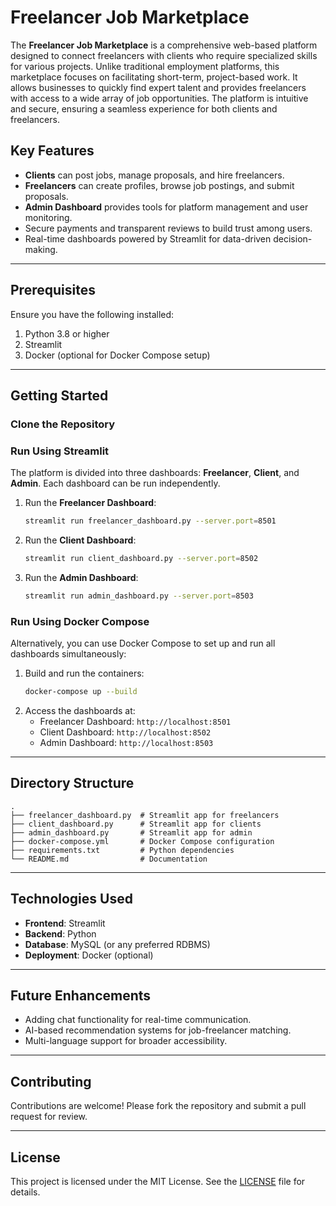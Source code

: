 # Freelancer Job Marketplace

The **Freelancer Job Marketplace** is a comprehensive web-based platform designed to connect freelancers with clients who require specialized skills for various projects. Unlike traditional employment platforms, this marketplace focuses on facilitating short-term, project-based work. It allows businesses to quickly find expert talent and provides freelancers with access to a wide array of job opportunities. The platform is intuitive and secure, ensuring a seamless experience for both clients and freelancers.

## Key Features
- **Clients** can post jobs, manage proposals, and hire freelancers.
- **Freelancers** can create profiles, browse job postings, and submit proposals.
- **Admin Dashboard** provides tools for platform management and user monitoring.
- Secure payments and transparent reviews to build trust among users.
- Real-time dashboards powered by Streamlit for data-driven decision-making.

---

## Prerequisites
Ensure you have the following installed:
1. Python 3.8 or higher
2. Streamlit
3. Docker (optional for Docker Compose setup)

---

## Getting Started

### Clone the Repository

### Run Using Streamlit
The platform is divided into three dashboards: **Freelancer**, **Client**, and **Admin**. Each dashboard can be run independently.

1. Run the **Freelancer Dashboard**:
   ```bash
   streamlit run freelancer_dashboard.py --server.port=8501
   ```
2. Run the **Client Dashboard**:
   ```bash
   streamlit run client_dashboard.py --server.port=8502
   ```
3. Run the **Admin Dashboard**:
   ```bash
   streamlit run admin_dashboard.py --server.port=8503
   ```

### Run Using Docker Compose
Alternatively, you can use Docker Compose to set up and run all dashboards simultaneously:
1. Build and run the containers:
   ```bash
   docker-compose up --build
   ```
2. Access the dashboards at:
   - Freelancer Dashboard: `http://localhost:8501`
   - Client Dashboard: `http://localhost:8502`
   - Admin Dashboard: `http://localhost:8503`

---

## Directory Structure
```plaintext
.
├── freelancer_dashboard.py  # Streamlit app for freelancers
├── client_dashboard.py      # Streamlit app for clients
├── admin_dashboard.py       # Streamlit app for admin
├── docker-compose.yml       # Docker Compose configuration
├── requirements.txt         # Python dependencies
└── README.md                # Documentation
```

---

## Technologies Used
- **Frontend**: Streamlit
- **Backend**: Python
- **Database**: MySQL (or any preferred RDBMS)
- **Deployment**: Docker (optional)

---

## Future Enhancements
- Adding chat functionality for real-time communication.
- AI-based recommendation systems for job-freelancer matching.
- Multi-language support for broader accessibility.

---

## Contributing
Contributions are welcome! Please fork the repository and submit a pull request for review.

---

## License
This project is licensed under the MIT License. See the [LICENSE](LICENSE) file for details.
